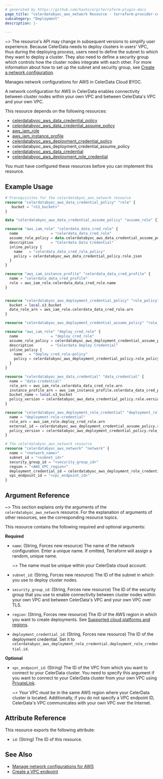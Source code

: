 ```yaml
---
# generated by https://github.com/hashicorp/terraform-plugin-docs
page_title: "celerdatabyoc_aws_network Resource - terraform-provider-celerdatabyoc"
subcategory: "Deployment"
description: |-
  
---
```


~> The resource's API may change in subsequent versions to simplify user experience.
Because CelerData needs to deploy clusters in users' VPC, thus during the deploying process, users need to define the subnet to which they want to deploy a cluster. They also need to define a security group which controls how the cluster nodes integrate with each other. For more information about how to set up the subnet and security group, see [Create a network configuration](https://docs.celerdata.com/private/main/cloud_settings/aws_cloud_settings/manage_aws_network_configurations#create-a-network-configuration).

Manages network configurations for AWS in CelerData Cloud BYOC.

A network configuration for AWS in CelerData enables connectivity between cluster nodes within your own VPC and between CelerData's VPC and your own VPC.

This resource depends on the following resources:

- [celerdatabyoc_aws_data_credential_policy](../resources/aws_data_credential_policy.md)
- [celerdatabyoc_aws_data_credential_assume_policy](../resources/aws_deployment_credential_assume_policy.md)
- [aws_iam_role](https://registry.terraform.io/providers/hashicorp/aws/latest/docs/resources/iam_role)
- [aws_iam_instance_profile](https://registry.terraform.io/providers/hashicorp/aws/latest/docs/resources/iam_instance_profile)
- [celerdatabyoc_aws_deployment_credential_policy](../resources/aws_deployment_credential_policy.md)
- celerdatabyoc_aws_deployment_credential_assume_policy
- [celerdatabyoc_aws_data_credential](../resources/aws_data_credential.md)
- [celerdatabyoc_aws_deployment_role_credential](../resources/aws_deployment_role_credential.md)

You must have configured these resources before you can implement this resource.

## Example Usage

```terraform
# Prerequisites for the celerdatabyoc_aws_network resource
resource "celerdatabyoc_aws_data_credential_policy" "role" {
   bucket = "<S3_bucket>"
}

data "celerdatabyoc_aws_data_credential_assume_policy" "assume_role" {}

resource "aws_iam_role" "celerdata_data_cred_role" {
  name               = "celerdata_data_cred_role"
  assume_role_policy = data.celerdatabyoc_aws_data_credential_assume_policy.assume_role.json
  description        = "Celerdata Data Credential"
  inline_policy {
    name   = "celerdata_data_cred_role_policy"
    policy = celerdatabyoc_aws_data_credential_policy.role.json
  }
}

resource "aws_iam_instance_profile" "celerdata_data_cred_profile" {
  name = "celerdata_data_cred_profile"
  role = aws_iam_role.celerdata_data_cred_role.name
}


resource "celerdatabyoc_aws_deployment_credential_policy" "role_policy" {
  bucket = local.s3_bucket
  data_role_arn = aws_iam_role.celerdata_data_cred_role.arn 
}

resource "celerdatabyoc_aws_deployment_credential_assume_policy" "role_policy" {}

resource "aws_iam_role" "deploy_cred_role" {
  name               = "deploy_cred_role"
  assume_role_policy = celerdatabyoc_aws_deployment_credential_assume_policy.role_policy.json
  description        = "Celerdata Deploy Credential"
  inline_policy {
    name   = "deploy_cred_role-policy"
    policy = celerdatabyoc_aws_deployment_credential_policy.role_policy.json 
  }
}

resource "celerdatabyoc_aws_data_credential" "data_credential" {
  name = "data-credential"
  role_arn = aws_iam_role.celerdata_data_cred_role.arn 
  instance_profile_arn = aws_iam_instance_profile.celerdata_data_cred_profile.arn
  bucket_name = local.s3_bucket
  policy_version = celerdatabyoc_aws_data_credential_policy.role.version
}

resource "celerdatabyoc_aws_deployment_role_credential" "deployment_role_credential" {
  name = "deployment-role-credential"
  role_arn = aws_iam_role.deploy_cred_role.arn
  external_id = celerdatabyoc_aws_deployment_credential_assume_policy.role_policy.external_id 
  policy_version = celerdatabyoc_aws_deployment_credential_policy.role_policy.version 
}

# The celerdatabyoc_aws_network resource
resource "celerdatabyoc_aws_network" "network" {
  name = "<network_name>"
  subnet_id = "<subnet_id>"
  security_group_id = "<security_group_id>"
  region = "<AWS_VPC_region>"
  deployment_credential_id = celerdatabyoc_aws_deployment_role_credential.deployment_role_credential.id
  vpc_endpoint_id = "<vpc_endpoint_id>"
}
```

## Argument Reference

~> This section explains only the arguments of the `celerdatabyoc_aws_network` resource. For the explanation of arguments of other resources, see the corresponding resource topics.

This resource contains the following required and optional arguments:

**Required**

- `name`: (String, Forces new resource) The name of the network configuration. Enter a unique name. If omitted, Terraform will assign a random, unique name.

  ~> The name must be unique within your CelerData cloud account.

- `subnet_id`: (String, Forces new resource) The ID of the subnet in which you use to deploy cluster nodes.

- `security_group_id`: (String, Forces new resource) The ID of the security group that you use to enable connectivity between cluster nodes within your own VPC and between CelerData's VPC and your own VPC over TLS.

- `region`: (String, Forces new resource) The ID of the AWS region in which you want to create deployments. See [Supported cloud platforms and regions](https://docs.celerdata.com/private/main/get_started/cloud_platforms_and_regions).

- `deployment_credential_id`: (String, Forces new resource) The ID of the deployment credential. Set it to `celerdatabyoc_aws_deployment_role_credential.deployment_role_credential.id`.

**Optional**

- `vpc_endpoint_id`: (String) The ID of the VPC from which you want to connect to your CelerData cluster. You need to specify this argument if you want to connect to your CelerData cluster from your own VPC using [PrivateLink](https://docs.aws.amazon.com/whitepapers/latest/aws-vpc-connectivity-options/aws-privatelink.html).
  
  ~> Your VPC must be in the same AWS region where your CelerData cluster is located. Additionally, if you do not specify a VPC endpoint ID, CelerData's VPC communicates with your own VPC over the Internet.

## Attribute Reference

This resource exports the following attribute:

- `id`: (String) The ID of this resource.

## See Also

- [Manage network configurations for AWS](https://docs.celerdata.com/private/main/cloud_settings/aws_cloud_settings/manage_aws_network_configurations)
- [Create a VPC endpoint](https://docs.celerdata.com/private/main/aws/create_vpc_endpoint)
